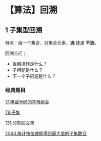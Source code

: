 # 【算法】回溯

## 1 子集型回溯

特点：给一个集合，对集合元素，**选** 还是 **不选**。

回溯三问：

- 当前操作是什么？
- 子问题是什么？
- 下一个子问题是什么？

### 经典题目

[17.电话号码的字母组合](https://leetcode.cn/problems/letter-combinations-of-a-phone-number/)

[78.子集](https://leetcode.cn/problems/subsets/)

[131.分割回文串](https://leetcode.cn/problems/palindrome-partitioning/)

[2044.统计按位或能得到最大值的子集数目](https://leetcode.cn/problems/count-number-of-maximum-bitwise-or-subsets/description/?orderBy=hot)